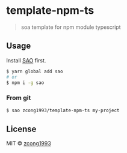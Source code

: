# template-npm-ts

> soa template for npm module typescript

## Usage

Install [SAO](https://github.com/egoist/sao) first.

```bash
$ yarn global add sao
# or
$ npm i -g sao
```

### From git

```bash
$ sao zcong1993/template-npm-ts my-project
```

## License

MIT &copy; [zcong1993](github.com/zcong1993)
